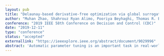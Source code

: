 ```yaml
---
layout: pub
title: "Delaunay-based derivative-free optimization via global surrogates with safe and exact function evaluations"
author: "Muhan Zhao, Shahrouz Ryan Alimo, Pooriya Beyhaghi, Thomas R. Bewley"
conference: "2019 IEEE 58th Conference on Decision and Control (CDC)"
date: "2019-12-11"
type: "conference"
status: "accepted"
externallink: "https://ieeexplore.ieee.org/abstract/document/9029996"
abstract: 'Automatic parameter tuning is an important task in real-world (experimental) optimization, in order to safely (e.g. without crashing) explore an unknown environment. Example includes smooth open-loop control of trajectory planning where collisions must be avoided. Delaunay-based derivative-free optimization via Global Surrogate (Δ-DOGS) algorithms are a family of response surface method that efficiently and globally minimizes black-box, computationally expensive, nonconvex optimization problems; however, the challenge of restricting all function evaluations to be "safe" during the parameter tuning process has not yet been addressed in this family of algorithms. In this work, we develop a new, safety-constrained variant of this approach, dubbed S-DOGS, to automatically learn the safe region of parameter space, while simultaneously characterizing and optimizing the utility function under consideration, under the assumption that the underlying safety constraints are Lipschitz continuous and the safe region is connected and compact. Theoretical analysis and experimental results are provided to demonstrate that the resulting method is both efficient in terms of the rate of convergence with the number of function evaluations performed, and guaranteed to converge to the global minimum while respecting the safety constraints.'
---
```

